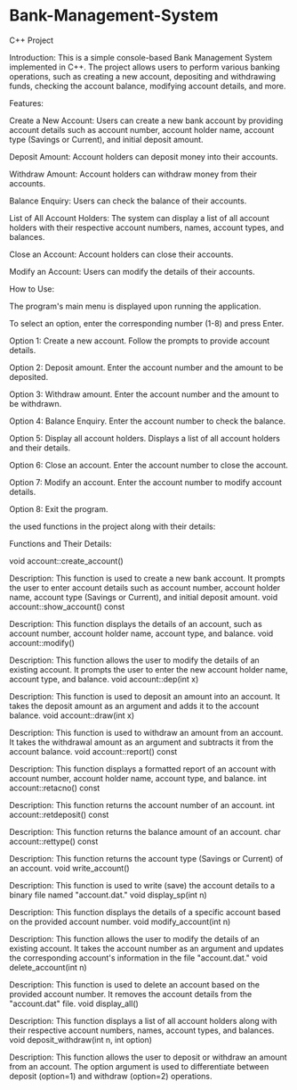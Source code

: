 # Bank-Management-System
 C++ Project

Introduction:
This is a simple console-based Bank Management System implemented in C++. The project allows users to perform various banking operations, such as creating a new account, depositing and withdrawing funds, checking the account balance, modifying account details, and more.

Features:

Create a New Account: Users can create a new bank account by providing account details such as account number, account holder name, account type (Savings or Current), and initial deposit amount.

Deposit Amount: Account holders can deposit money into their accounts.

Withdraw Amount: Account holders can withdraw money from their accounts.

Balance Enquiry: Users can check the balance of their accounts.

List of All Account Holders: The system can display a list of all account holders with their respective account numbers, names, account types, and balances.

Close an Account: Account holders can close their accounts.

Modify an Account: Users can modify the details of their accounts.

How to Use:

The program's main menu is displayed upon running the application.

To select an option, enter the corresponding number (1-8) and press Enter.

Option 1: Create a new account. Follow the prompts to provide account details.

Option 2: Deposit amount. Enter the account number and the amount to be deposited.

Option 3: Withdraw amount. Enter the account number and the amount to be withdrawn.

Option 4: Balance Enquiry. Enter the account number to check the balance.

Option 5: Display all account holders. Displays a list of all account holders and their details.

Option 6: Close an account. Enter the account number to close the account.

Option 7: Modify an account. Enter the account number to modify account details.

Option 8: Exit the program.

the used functions in the project along with their details:

Functions and Their Details:

void account::create_account()

Description: This function is used to create a new bank account. It prompts the user to enter account details such as account number, account holder name, account type (Savings or Current), and initial deposit amount.
void account::show_account() const

Description: This function displays the details of an account, such as account number, account holder name, account type, and balance.
void account::modify()

Description: This function allows the user to modify the details of an existing account. It prompts the user to enter the new account holder name, account type, and balance.
void account::dep(int x)

Description: This function is used to deposit an amount into an account. It takes the deposit amount as an argument and adds it to the account balance.
void account::draw(int x)

Description: This function is used to withdraw an amount from an account. It takes the withdrawal amount as an argument and subtracts it from the account balance.
void account::report() const

Description: This function displays a formatted report of an account with account number, account holder name, account type, and balance.
int account::retacno() const

Description: This function returns the account number of an account.
int account::retdeposit() const

Description: This function returns the balance amount of an account.
char account::rettype() const

Description: This function returns the account type (Savings or Current) of an account.
void write_account()

Description: This function is used to write (save) the account details to a binary file named "account.dat."
void display_sp(int n)

Description: This function displays the details of a specific account based on the provided account number.
void modify_account(int n)

Description: This function allows the user to modify the details of an existing account. It takes the account number as an argument and updates the corresponding account's information in the file "account.dat."
void delete_account(int n)

Description: This function is used to delete an account based on the provided account number. It removes the account details from the "account.dat" file.
void display_all()

Description: This function displays a list of all account holders along with their respective account numbers, names, account types, and balances.
void deposit_withdraw(int n, int option)

Description: This function allows the user to deposit or withdraw an amount from an account. The option argument is used to differentiate between deposit (option=1) and withdraw (option=2) operations.





